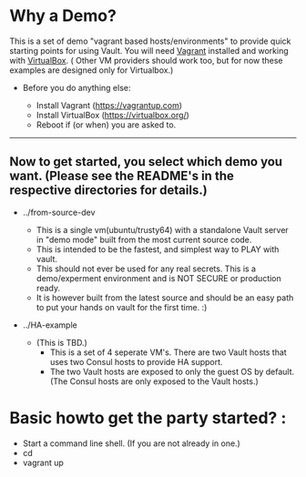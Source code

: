 # Why a Demo?

This is a set of demo "vagrant based hosts/environments" to provide quick starting points for using Vault. You will need [Vagrant](https://vagrantup.com) installed and working with [VirtualBox](https://virtualbox.org/). ( Other VM providers should work too, but for now these examples are designed only for Virtualbox.)

* Before you do anything else:

	* Install Vagrant (https://vagrantup.com)
	* Install VirtualBox (https://virtualbox.org/)
	* Reboot if (or when) you are asked to.

-----
Now to get started, you select which demo you want. (Please see the README's in the respective directories for details.)
-----

* ../from-source-dev
	* This is a single vm(ubuntu/trusty64) with a standalone Vault server in "demo mode" built from the most current source code.
	* This is intended to be the fastest, and simplest way to PLAY with vault.
	* This should not ever be used for any real secrets. This is a demo/experment environment and is NOT SECURE or production ready.
	* It is however built from the latest source and should be an easy path to put your hands on vault for the first time. :)

* ../HA-example
  * (This is TBD.)
	* This is a set of 4 seperate VM's. There are two Vault hosts that uses two Consul hosts to provide HA support.
	* The two Vault hosts are exposed to only the guest OS by default.
			(The Consul hosts are only exposed to the Vault hosts.)

# Basic howto get the party started? :
* Start a command line shell. (If you are not already in one.)
* cd <into this the selected directory>
* vagrant up
